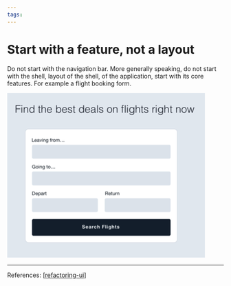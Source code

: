 ```yaml
--- 
tags:
---
```


# Start with a feature, not a layout

Do not start with the navigation bar.
More generally speaking, do not start with the shell, layout of the shell, of the application, start with its core features.
For example a flight booking form.

![](../../attachments/2021-02-08-15-06-35.png)

---
References:
[[refactoring-ui]]

[//begin]: # "Autogenerated link references for markdown compatibility"
[refactoring-ui]: refactoring-ui.md "Refactoring UI"
[//end]: # "Autogenerated link references"